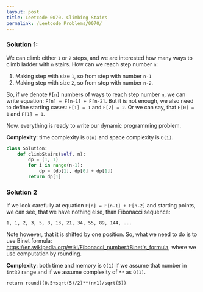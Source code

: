 ```yaml
---
layout: post
title: Leetcode 0070. Climbing Stairs
permalink: /Leetcode Problems/0070/
---
```


### Solution 1:

We can climb either `1` or `2` steps, and we are interested how many ways to climb ladder with `n` stairs. How can we reach step number `n`:
1. Making step with size `1`, so from step with number `n-1`
2. Making step with size `2`, so from step with number `n-2`.

So, if we denote `F[n]` numbers of ways to reach step number `n`, we can write equation: `F[n] = F[n-1] + F[n-2]`. But it is not enough, we also need to define starting cases: `F[1] = 1` and `F[2] = 2`. Or we can say, that `F[0] = 1` and `F[1] = 1`.

Now, everything is ready to write our dynamic programming problem.

**Complexity**: time complexity is `O(n)` and space complexity is `O(1)`.



```python
class Solution:
    def climbStairs(self, n):
        dp = (1, 1)
        for i in range(n-1):
            dp = (dp[1], dp[0] + dp[1])
        return dp[1]
```

### Solution 2

If we look carefully at equation `F[n] = F[n-1] + F[n-2]` and starting points, we can see, that we have nothing else, than Fibonacci sequence:

`1, 1, 2, 3, 5, 8, 13, 21, 34, 55, 89, 144, ...`

Note however, that it is shifted by one position. So, what we need to do is to use Binet formula: https://en.wikipedia.org/wiki/Fibonacci_number#Binet's_formula, where we use computation by rounding.

**Complexity**: both time and memory is `O(1)` if we assume that number in `int32` range and if we assume complexity of `**` as `O(1)`.

```
return round((0.5+sqrt(5)/2)**(n+1)/sqrt(5))
```
